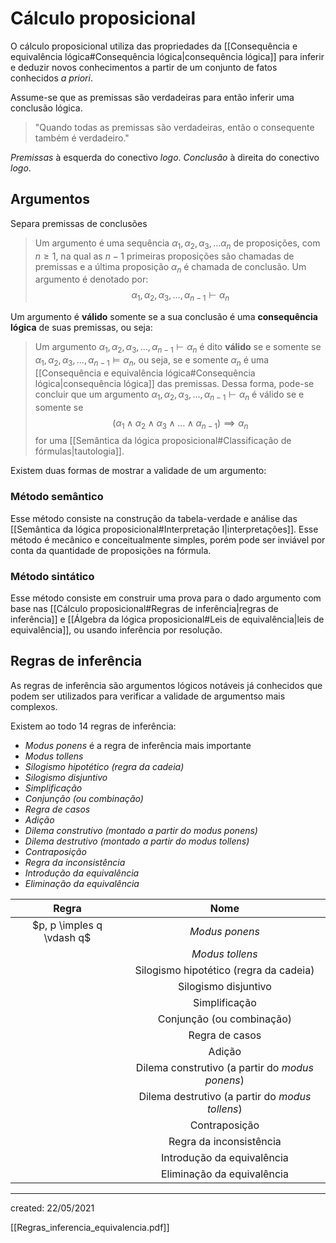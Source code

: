 # Cálculo proposicional
O cálculo proposicional utiliza das propriedades da [[Consequência e equivalência lógica#Consequência lógica|consequência lógica]] para inferir e deduzir novos conhecimentos a partir de um conjunto de fatos conhecidos *a priori*.

Assume-se que as premissas são verdadeiras para então inferir uma conclusão lógica.

> "Quando todas as premissas são verdadeiras, então o consequente também é verdadeiro."

*Premissas* à esquerda do conectivo *logo*.
*Conclusão* à direita do conectivo *logo*.

## Argumentos
Separa premissas de conclusões

> Um argumento é uma sequência $\alpha_1, \alpha_2, \alpha_3, \dots \alpha_n$ de proposições, com $n \geq 1$, na qual as $n - 1$ primeiras proposições são chamadas de premissas e a última proposição $\alpha_n$ é chamada de conclusão. Um argumento é denotado por:
>$$
  \alpha_1, \alpha_2, \alpha_3, \dots, \alpha_{n-1} \vdash \alpha_n
>$$

Um argumento é **válido** somente se a sua conclusão é uma **consequência lógica** de suas premissas, ou seja:

> Um argumento $\alpha_1, \alpha_2, \alpha_3, \dots, \alpha_{n-1} \vdash \alpha_n$ é dito **válido** se e somente se $\alpha_1, \alpha_2, \alpha_3, \dots, \alpha_{n-1} \vDash \alpha_n$, ou seja, se e somente $\alpha_n$ é uma [[Consequência e equivalência lógica#Consequência lógica|consequência lógica]] das premissas.
Dessa forma, pode-se concluir que um argumento $\alpha_1, \alpha_2, \alpha_3, \dots, \alpha_{n-1} \vdash \alpha_n$ é válido se e somente se
>$$
  \left(\alpha_1 \land \alpha_2 \land \alpha_3 \land \dots \land \alpha_{n-1} \right) \implies \alpha_n
>$$
> for uma [[Semântica da lógica proposicional#Classificação de fórmulas|tautologia]].

Existem duas formas de mostrar a validade de um argumento:

### Método semântico
Esse método consiste na construção da tabela-verdade e análise das [[Semântica da lógica proposicional#Interpretação I|interpretações]]. Esse método é mecânico e conceitualmente simples, porém pode ser inviável por conta da quantidade de proposições na fórmula.

### Método sintático
Esse método consiste em construir uma prova para o dado argumento com base nas [[Cálculo proposicional#Regras de inferência|regras de inferência]] e [[Álgebra da lógica proposicional#Leis de equivalência|leis de equivalência]], ou usando inferência por resolução.

## Regras de inferência
As regras de inferência são argumentos lógicos notáveis já conhecidos que podem ser utilizados para verificar a validade de argumentso mais complexos.

Existem ao todo $14$ regras de inferência:
- *Modus ponens* é a regra de inferência mais importante
- *Modus tollens*
- *Silogismo hipotético (regra da cadeia)*
- *Silogismo disjuntivo*
- *Simplificação*
- *Conjunção (ou combinação)*
- *Regra de casos*
- *Adição*
- *Dilema construtivo (montado a partir do modus ponens)*
- *Dilema destrutivo (montado a partir do modus tollens)*
- *Contraposição*
- *Regra da inconsistência*
- *Introdução da equivalência*
- *Eliminação da equivalência*

| Regra |                      Nome                       |
|:-----:|:-----------------------------------------------:|
| $p, p \imples q \vdash q$ |                 *Modus ponens*                  |
|       |                 *Modus tollens*                 |
|       |     Silogismo hipotético (regra da cadeia)      |
|       |              Silogismo disjuntivo               |
|       |                  Simplificação                  |
|       |            Conjunção (ou combinação)            |
|       |                 Regra de casos                  |
|       |                     Adição                      |
|       | Dilema construtivo (a partir do *modus ponens*) |
|       | Dilema destrutivo (a partir do *modus tollens*) |
|       |                  Contraposição                  |
|       |             Regra da inconsistência             |
|       |           Introdução da equivalência            |
|       |           Eliminação da equivalência            |


---

created: 22/05/2021

[[Regras_inferencia_equivalencia.pdf]]
